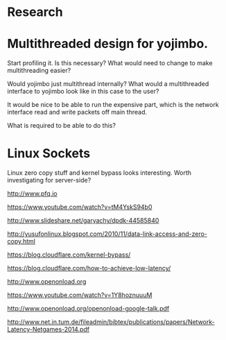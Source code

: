 Research
========

# Multithreaded design for yojimbo. 

Start profiling it. Is this necessary? What would need to change to make multithreading easier?

Would yojimbo just multithread internally? What would a multithreaded interface to yojimbo look like in this case to the user?

It would be nice to be able to run the expensive part, which is the network interface read and write packets off main thread.

What is required to be able to do this?

# Linux Sockets

Linux zero copy stuff and kernel bypass looks interesting. Worth investigating for server-side?

http://www.pfq.io

https://www.youtube.com/watch?v=tM4YskS94b0

http://www.slideshare.net/garyachy/dpdk-44585840

http://yusufonlinux.blogspot.com/2010/11/data-link-access-and-zero-copy.html

https://blog.cloudflare.com/kernel-bypass/

https://blog.cloudflare.com/how-to-achieve-low-latency/

http://www.openonload.org

https://www.youtube.com/watch?v=1Y8hoznuuuM

http://www.openonload.org/openonload-google-talk.pdf

http://www.net.in.tum.de/fileadmin/bibtex/publications/papers/Network-Latency-Netgames-2014.pdf
